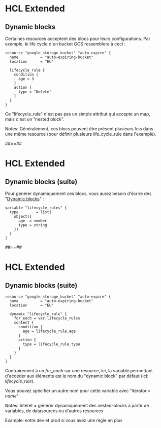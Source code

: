 <!-- .slide: class="with-code-bg-dark"-->

# HCL Extended

## Dynamic blocks

Certaines resources acceptent des blocs pour leurs configurations. Par exemple, le life cycle d'un bucket GCS ressemblera à ceci :

```hcl-terraform
resource "google_storage_bucket" "auto-expire" {
  name          = "auto-expiring-bucket"
  location      = "EU"

  lifecycle_rule {
    condition {
      age = 3
    }
    action {
      type = "Delete"
    }
  }
}
```

Ce "lifecycle_rule" n'est pas pas un simple attribut qui accepte un map, mais c'est un "nested block".

Notes:
Généralement, ces blocs peuvent être présent plusieurs fois dans une même resource (pour définir plusieurs life_cycle_rule dans l'example).


##==##

<!-- .slide: class="with-code-bg-dark"-->

# HCL Extended

## Dynamic blocks (suite)

Pour générer dynamiquement ces blocs, vous aurez besoin d'écrire des "[Dynamic blocks](https://www.terraform.io/language/expressions/dynamic-blocks)" :

```hcl-terraform
variable "lifecycle_rules" {
  type        = list(
    object({
      age  = number
      type = string
    })
  )
}
```


##==##

<!-- .slide: class="with-code-bg-dark"-->

# HCL Extended

## Dynamic blocks (suite)

```hcl-terraform
resource "google_storage_bucket" "auto-expire" {
  name          = "auto-expiring-bucket"
  location      = "EU"

  dynamic "lifecycle_rule" {
    for_each = var.lifecycle_rules
    content {
      condition {
        age = lifecycle_rule.age
      }
      action {
        type = lifecycle_rule.type
      }
    }
  }
}
```

Contrairement à un *for_each* sur une resource, ici, la variable permettant d'accéder aux éléments est le nom du "dynamic block" par défaut (ici: *lifecycle_rule*).

Vous pouvez spécifier un autre nom pour cette variable avec "iterator = *name*"

Notes:
Intéret = générer dynamiquement des nested-blocks à partir de variables, de datasources ou d'autres resources

Example: entre dev et prod si vous avez une règle en plus
